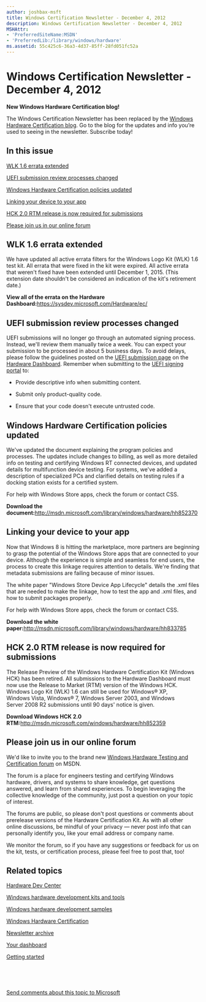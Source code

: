 ```yaml
---
author: joshbax-msft
title: Windows Certification Newsletter - December 4, 2012
description: Windows Certification Newsletter - December 4, 2012
MSHAttr:
- 'PreferredSiteName:MSDN'
- 'PreferredLib:/library/windows/hardware'
ms.assetid: 55c425c6-36a3-4d37-85ff-28fd051fc52a
---
```


# Windows Certification Newsletter - December 4, 2012


**New Windows Hardware Certification blog!**

The Windows Certification Newsletter has been replaced by the [Windows Hardware Certification blog](http://blogs.msdn.com/b/windows_hardware_certification/). Go to the blog for the updates and info you’re used to seeing in the newsletter. Subscribe today!

## In this issue


[WLK 1.6 errata extended](#wlk)

[UEFI submission review processes changed](#review)

[Windows Hardware Certification policies updated](#whck)

[Linking your device to your app](#lilnk)

[HCK 2.0 RTM release is now required for submissions](#hckrtm)

[Please join us in our online forum](#forum)

## <a href="" id="wlk"></a>WLK 1.6 errata extended


We have updated all active errata filters for the Windows Logo Kit (WLK) 1.6 test kit. All errata that were fixed in the kit were expired. All active errata that weren't fixed have been extended until December 1, 2015. (This extension date shouldn't be considered an indication of the kit's retirement date.)

**View all of the errata on the Hardware Dashboard:**<https://sysdev.microsoft.com/Hardware/ec/>

## <a href="" id="review"></a>UEFI submission review processes changed


UEFI submissions will no longer go through an automated signing process. Instead, we'll review them manually twice a week. You can expect your submission to be processed in about 5 business days. To avoid delays, please follow the guidelines posted on the [UEFI submission page](https://sysdev.microsoft.com/Hardware/member/SubmissionWizard/CreateUefiSubmission.aspx) on the [Hardware Dashboard](https://sysdev.microsoft.com/hardware/member/). Remember when submitting to the [UEFI signing portal](http://msdn.microsoft.com/library/windows/desktop/hh973604) to:

-   Provide descriptive info when submitting content.

-   Submit only product-quality code.

-   Ensure that your code doesn't execute untrusted code.

## <a href="" id="whck"></a>Windows Hardware Certification policies updated


We've updated the document explaining the program policies and processes. The updates include changes to billing, as well as more detailed info on testing and certifying Windows RT connected devices, and updated details for multifunction device testing. For systems, we've added a description of specialized PCs and clarified details on testing rules if a docking station exists for a certified system.

For help with Windows Store apps, check the forum or contact CSS.

**Download the document:**<http://msdn.microsoft.com/library/windows/hardware/hh852370>

## <a href="" id="lilnk"></a>Linking your device to your app


Now that Windows 8 is hitting the marketplace, more partners are beginning to grasp the potential of the Windows Store apps that are connected to your device. Although the experience is simple and seamless for end users, the process to create this linkage requires attention to details. We're finding that metadata submissions are failing because of minor issues.

The white paper "Windows Store Device App Lifecycle" details the .xml files that are needed to make the linkage, how to test the app and .xml files, and how to submit packages properly.

For help with Windows Store apps, check the forum or contact CSS.

**Download the white paper:**<http://msdn.microsoft.com/library/windows/hardware/hh833785>

## <a href="" id="hckrtm"></a>HCK 2.0 RTM release is now required for submissions


The Release Preview of the Windows Hardware Certification Kit (Windows HCK) has been retired. All submissions to the Hardware Dashboard must now use the Release to Market (RTM) version of the Windows HCK. Windows Logo Kit (WLK) 1.6 can still be used for Windows® XP, Windows Vista, Windows® 7, Windows Server 2003, and Windows Server 2008 R2 submissions until 90 days' notice is given.

**Download Windows HCK 2.0 RTM:**<http://msdn.microsoft.com/windows/hardware/hh852359>

## <a href="" id="forum"></a>Please join us in our online forum


We'd like to invite you to the brand new [Windows Hardware Testing and Certification forum](http://social.msdn.microsoft.com/Forums/en-US/whck/threads) on MSDN.

The forum is a place for engineers testing and certifying Windows hardware, drivers, and systems to share knowledge, get questions answered, and learn from shared experiences. To begin leveraging the collective knowledge of the community, just post a question on your topic of interest.

The forums are public, so please don't post questions or comments about prerelease versions of the Hardware Certification Kit. As with all other online discussions, be mindful of your privacy — never post info that can personally identify you, like your email address or company name.

We monitor the forum, so if you have any suggestions or feedback for us on the kit, tests, or certification process, please feel free to post that, too!

## Related topics


[Hardware Dev Center](http://msdn.microsoft.com/en-US/windows/hardware/)

[Windows hardware development kits and tools](http://msdn.microsoft.com/windows/hardware/bg127147)

[Windows hardware development samples](http://code.msdn.microsoft.com/windowshardware/)

[Windows Hardware Certification](http://msdn.microsoft.com/en-US/windows/hardware/gg463010)

[Newsletter archive](windows-certification-newsletter-archive.md)

[Your dashboard](https://sysdev.microsoft.com/hardware/member/)

[Getting started](http://msdn.microsoft.com/library/windows/hardware/gg507680/)

 

 

[Send comments about this topic to Microsoft](mailto:wsddocfb@microsoft.com?subject=Documentation%20feedback%20%5Bp_hck\p_hck%5D:%20Windows%20Certification%20Newsletter%20-%20December%204,%202012%20%20RELEASE:%20%284/27/2016%29&body=%0A%0APRIVACY%20STATEMENT%0A%0AWe%20use%20your%20feedback%20to%20improve%20the%20documentation.%20We%20don't%20use%20your%20email%20address%20for%20any%20other%20purpose,%20and%20we'll%20remove%20your%20email%20address%20from%20our%20system%20after%20the%20issue%20that%20you're%20reporting%20is%20fixed.%20While%20we're%20working%20to%20fix%20this%20issue,%20we%20might%20send%20you%20an%20email%20message%20to%20ask%20for%20more%20info.%20Later,%20we%20might%20also%20send%20you%20an%20email%20message%20to%20let%20you%20know%20that%20we've%20addressed%20your%20feedback.%0A%0AFor%20more%20info%20about%20Microsoft's%20privacy%20policy,%20see%20http://privacy.microsoft.com/default.aspx. "Send comments about this topic to Microsoft")





